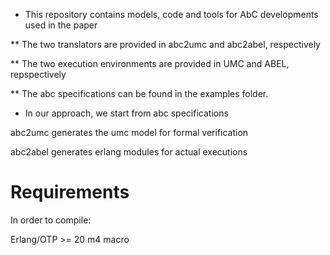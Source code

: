 * This repository contains models, code and tools for AbC developments used in the paper

** The two translators are provided in abc2umc and abc2abel, respectively

** The two execution environments are provided in UMC and ABEL, repspectively

** The abc specifications can be found in the examples folder.

* In our approach, we start from abc specifications

abc2umc generates the umc model for formal verification

abc2abel generates erlang modules for actual executions

# Requirements

In order to compile:

Erlang/OTP >= 20
m4 macro
